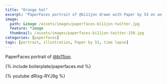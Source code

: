 ```yaml
---
title: "Orange hat"
excerpt: "PaperFaces portrait of @bi11jon drawn with Paper by 53 on an iPad."
image: 
  path: &image /assets/images/paperfaces-bi11jon-twitter.jpg 
  feature: *image
  thumbnail: /assets/images/paperfaces-bi11jon-twitter-150.jpg
categories: [paperfaces]
tags: [portrait, illustration, Paper by 53, time lapse]
---
```


PaperFaces portrait of [@bi11jon](https://twitter.com/bi11jon).

{% include boilerplate/paperfaces.md %}

{% youtube dRIxg-RYJ9g %}
